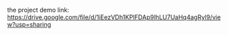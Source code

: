 the project demo link:
https://drive.google.com/file/d/1iEezVDh1KPlFDAp9IhLU7UaHq4agRyl9/view?usp=sharing
